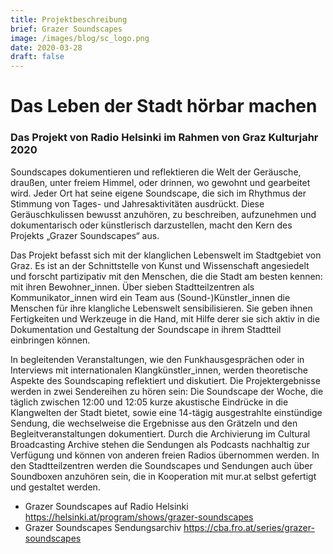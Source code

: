 ```yaml
---
title: Projektbeschreibung
brief: Grazer Soundscapes
image: /images/blog/sc_logo.png
date: 2020-03-28
draft: false
---
```


# Das Leben der Stadt hörbar machen

### Das Projekt von Radio Helsinki im Rahmen von Graz Kulturjahr 2020

Soundscapes dokumentieren und reflektieren die Welt der Geräusche, draußen, unter freiem Himmel, oder drinnen, wo gewohnt und gearbeitet wird. Jeder Ort hat seine eigene Soundscape, die sich im Rhythmus der Stimmung von Tages- und Jahresaktivitäten ausdrückt. Diese Geräuschkulissen bewusst anzuhören, zu beschreiben, aufzunehmen und dokumentarisch oder künstlerisch darzustellen, macht den Kern des Projekts „Grazer Soundscapes“ aus.

Das Projekt befasst sich mit der klanglichen Lebenswelt im Stadtgebiet von Graz. Es ist an der Schnittstelle von Kunst und Wissenschaft angesiedelt und forscht partizipativ mit den Menschen, die die Stadt am besten kennen: mit ihren Bewohner_innen. Über sieben Stadtteilzentren als Kommunikator_innen wird ein Team aus (Sound-)Künstler_innen die Menschen für ihre klangliche Lebenswelt sensibilisieren. Sie geben ihnen Fertigkeiten und Werkzeuge in die Hand, mit Hilfe derer sie sich aktiv in die Dokumentation und Gestaltung der Soundscape in ihrem Stadtteil einbringen können.

In begleitenden Veranstaltungen, wie den Funkhausgesprächen oder in Interviews mit internationalen Klangkünstler_innen, werden theoretische Aspekte des Soundscaping reflektiert und diskutiert. Die Projektergebnisse werden in zwei Sendereihen zu hören sein: Die Soundscape der Woche, die täglich zwischen 12:00 und 12:05 kurze akustische Eindrücke in die Klangwelten der Stadt bietet, sowie eine 14-tägig ausgestrahlte einstündige Sendung, die wechselweise die Ergebnisse aus den Grätzeln und den Begleitveranstaltungen dokumentiert. Durch die Archivierung im Cultural Broadcasting Archive stehen die Sendungen als Podcasts nachhaltig zur Verfügung und können von anderen freien Radios übernommen werden. In den Stadtteilzentren werden die Soundscapes und Sendungen auch über Soundboxen anzuhören sein, die in Kooperation mit mur.at selbst gefertigt und gestaltet werden.


* Grazer Soundscapes auf Radio Helsinki https://helsinki.at/program/shows/grazer-soundscapes
* Grazer Soundscapes Sendungsarchiv https://cba.fro.at/series/grazer-soundscapes
